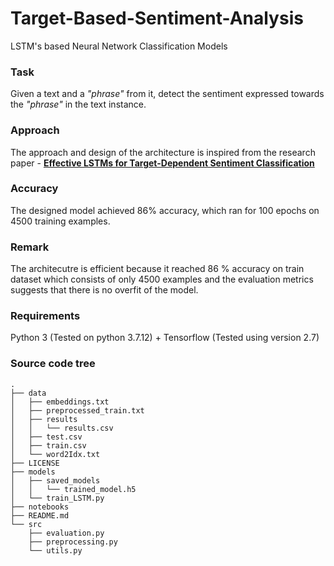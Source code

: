 # Target-Based-Sentiment-Analysis

LSTM's based Neural Network Classification Models

### Task 

Given a text and a *"*phrase*"* from it, detect the sentiment expressed towards the *"phrase"* in the text instance.

### Approach 
The approach and design of the architecture is inspired from the research paper - **[Effective LSTMs for Target-Dependent Sentiment Classification](https://arxiv.org/abs/1512.01100)**

### Accuracy 

The designed model achieved 86% accuracy, which ran for 100 epochs on 4500 training examples.

### Remark

The architecutre is efficient because it reached 86 % accuracy on train dataset which consists of only 4500 examples and the evaluation metrics suggests that there is no overfit of the model.  

### Requirements 

Python 3 (Tested on python 3.7.12) + Tensorflow (Tested using version 2.7)

### Source code tree

```
.
├── data
│   ├── embeddings.txt
│   ├── preprocessed_train.txt
│   ├── results
│   │   └── results.csv
│   ├── test.csv
│   ├── train.csv
│   └── word2Idx.txt
├── LICENSE
├── models
│   ├── saved_models
│   │   └── trained_model.h5
│   └── train_LSTM.py
├── notebooks
├── README.md
└── src
    ├── evaluation.py
    ├── preprocessing.py
    └── utils.py
```
